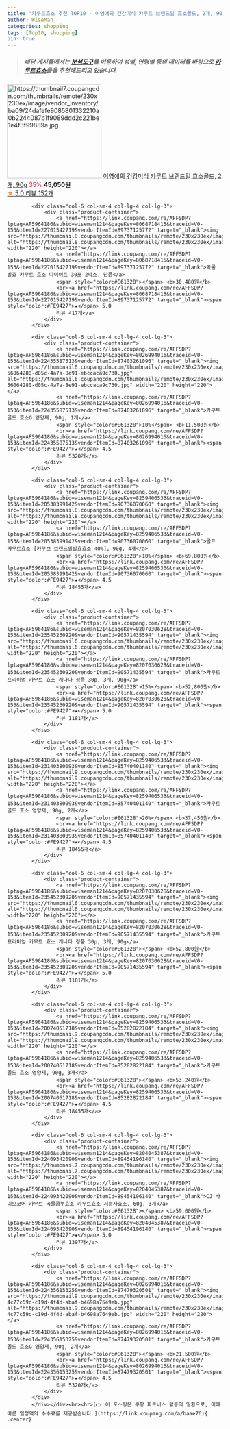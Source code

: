 ```yaml
---
title: "카무트효소 추천 TOP10 - 이영애의 건강미식 카무트 브랜드밀 효소골드, 2개, 90g"
author: WiseMan
categories: shopping
tags: [Top10, shopping]
pin: true
---
```


> ##### 해당 게시물에서는 [**분석도구**](https://itemscout.io/)를 이용하여 **성별**, **연령별** 등의 데이터를 바탕으로 [**카무트효소**](https://link.coupang.com/a/baae76)들을 추천해드리고 있습니다.
<div class="container"><div class="row">
            <div class="col-6 col-sm-4 col-lg-4 col-lg-3">
                <div class="product-container">
                    <a href="https://link.coupang.com/re/AFFSDP?lptag=AF5964186&subid=wiseman1214&pageKey=8190756909&traceid=V0-153&itemId=23438939031&vendorItemId=90465809329" target="_blank"><img src="https://thumbnail7.coupangcdn.com/thumbnails/remote/230x230ex/image/vendor_inventory/ba09/24dafefe9085801332210a0b2244087b1f9089ddd2c221be1e4f3f99889a.jpg" alt="https://thumbnail7.coupangcdn.com/thumbnails/remote/230x230ex/image/vendor_inventory/ba09/24dafefe9085801332210a0b2244087b1f9089ddd2c221be1e4f3f99889a.jpg" width="220" height="220"></a>
                    <a href="https://link.coupang.com/re/AFFSDP?lptag=AF5964186&subid=wiseman1214&pageKey=8190756909&traceid=V0-153&itemId=23438939031&vendorItemId=90465809329" target="_blank">이영애의 건강미식 카무트 브랜드밀 효소골드, 2개, 90g</a>
                    <span style="color:#E61328">35%</span> <b>45,050원</b>
                    <br><a href="https://link.coupang.com/re/AFFSDP?lptag=AF5964186&subid=wiseman1214&pageKey=8190756909&traceid=V0-153&itemId=23438939031&vendorItemId=90465809329" target="_blank"><span style="color:#FE9427">★</span> 5.0
                    리뷰 152개</a>
                </div>
            </div>
            
            <div class="col-6 col-sm-4 col-lg-4 col-lg-3">
                <div class="product-container">
                    <a href="https://link.coupang.com/re/AFFSDP?lptag=AF5964186&subid=wiseman1214&pageKey=8068718415&traceid=V0-153&itemId=22701542719&vendorItemId=89737125772" target="_blank"><img src="https://thumbnail8.coupangcdn.com/thumbnails/remote/230x230ex/image/vendor_inventory/aab7/e35416847476a906bad2a341b9be8ec0113c58539734f64a769d18fc9f16.jpg" alt="https://thumbnail8.coupangcdn.com/thumbnails/remote/230x230ex/image/vendor_inventory/aab7/e35416847476a906bad2a341b9be8ec0113c58539734f64a769d18fc9f16.jpg" width="220" height="220"></a>
                    <a href="https://link.coupang.com/re/AFFSDP?lptag=AF5964186&subid=wiseman1214&pageKey=8068718415&traceid=V0-153&itemId=22701542719&vendorItemId=89737125772" target="_blank">곡물 발효 카무트 효소 다이어트 30포 2박스, 단품</a>
                    <span style="color:#E61328"></span> <b>30,480원</b>
                    <br><a href="https://link.coupang.com/re/AFFSDP?lptag=AF5964186&subid=wiseman1214&pageKey=8068718415&traceid=V0-153&itemId=22701542719&vendorItemId=89737125772" target="_blank"><span style="color:#FE9427">★</span> 5.0
                    리뷰 417개</a>
                </div>
            </div>
            
            <div class="col-6 col-sm-4 col-lg-4 col-lg-3">
                <div class="product-container">
                    <a href="https://link.coupang.com/re/AFFSDP?lptag=AF5964186&subid=wiseman1214&pageKey=8026994016&traceid=V0-153&itemId=22435587513&vendorItemId=87403261096" target="_blank"><img src="https://thumbnail6.coupangcdn.com/thumbnails/remote/230x230ex/image/retail/images/1217306429821933-56064280-d05c-4a7a-8e91-ebccaca9c730.jpg" alt="https://thumbnail6.coupangcdn.com/thumbnails/remote/230x230ex/image/retail/images/1217306429821933-56064280-d05c-4a7a-8e91-ebccaca9c730.jpg" width="220" height="220"></a>
                    <a href="https://link.coupang.com/re/AFFSDP?lptag=AF5964186&subid=wiseman1214&pageKey=8026994016&traceid=V0-153&itemId=22435587513&vendorItemId=87403261096" target="_blank">카무트 골드 효소G 영양제, 90g, 1개</a>
                    <span style="color:#E61328">10%</span> <b>11,500원</b>
                    <br><a href="https://link.coupang.com/re/AFFSDP?lptag=AF5964186&subid=wiseman1214&pageKey=8026994016&traceid=V0-153&itemId=22435587513&vendorItemId=87403261096" target="_blank"><span style="color:#FE9427">★</span> 4.5
                    리뷰 5320개</a>
                </div>
            </div>
            
            <div class="col-6 col-sm-4 col-lg-4 col-lg-3">
                <div class="product-container">
                    <a href="https://link.coupang.com/re/AFFSDP?lptag=AF5964186&subid=wiseman1214&pageKey=8259406533&traceid=V0-153&itemId=20538399142&vendorItemId=90736070060" target="_blank"><img src="https://thumbnail8.coupangcdn.com/thumbnails/remote/230x230ex/image/vendor_inventory/5749/8f50d56be397f37a18778f0e5bd14b1043e5a8d6852b544346409e0dc037.jpg" alt="https://thumbnail8.coupangcdn.com/thumbnails/remote/230x230ex/image/vendor_inventory/5749/8f50d56be397f37a18778f0e5bd14b1043e5a8d6852b544346409e0dc037.jpg" width="220" height="220"></a>
                    <a href="https://link.coupang.com/re/AFFSDP?lptag=AF5964186&subid=wiseman1214&pageKey=8259406533&traceid=V0-153&itemId=20538399142&vendorItemId=90736070060" target="_blank">골드 카무트효소 [카무브 브랜드밀발효효소 40%], 90g, 4개</a>
                    <span style="color:#E61328">10%</span> <b>69,800원</b>
                    <br><a href="https://link.coupang.com/re/AFFSDP?lptag=AF5964186&subid=wiseman1214&pageKey=8259406533&traceid=V0-153&itemId=20538399142&vendorItemId=90736070060" target="_blank"><span style="color:#FE9427">★</span> 4.5
                    리뷰 18455개</a>
                </div>
            </div>
            
            <div class="col-6 col-sm-4 col-lg-4 col-lg-3">
                <div class="product-container">
                    <a href="https://link.coupang.com/re/AFFSDP?lptag=AF5964186&subid=wiseman1214&pageKey=8207030628&traceid=V0-153&itemId=23545230920&vendorItemId=90571435594" target="_blank"><img src="https://thumbnail6.coupangcdn.com/thumbnails/remote/230x230ex/image/vendor_inventory/4306/e14c286662768221c497f66400cba1cfed7454545415afcf4697c12e6ca2.jpg" alt="https://thumbnail6.coupangcdn.com/thumbnails/remote/230x230ex/image/vendor_inventory/4306/e14c286662768221c497f66400cba1cfed7454545415afcf4697c12e6ca2.jpg" width="220" height="220"></a>
                    <a href="https://link.coupang.com/re/AFFSDP?lptag=AF5964186&subid=wiseman1214&pageKey=8207030628&traceid=V0-153&itemId=23545230920&vendorItemId=90571435594" target="_blank">카무트 프리미엄 카무트 효소 캐나다 정품 30p, 3개, 90g</a>
                    <span style="color:#E61328">15%</span> <b>52,800원</b>
                    <br><a href="https://link.coupang.com/re/AFFSDP?lptag=AF5964186&subid=wiseman1214&pageKey=8207030628&traceid=V0-153&itemId=23545230920&vendorItemId=90571435594" target="_blank"><span style="color:#FE9427">★</span> 5.0
                    리뷰 1181개</a>
                </div>
            </div>
            
            <div class="col-6 col-sm-4 col-lg-4 col-lg-3">
                <div class="product-container">
                    <a href="https://link.coupang.com/re/AFFSDP?lptag=AF5964186&subid=wiseman1214&pageKey=8259406533&traceid=V0-153&itemId=23140380093&vendorItemId=85740401140" target="_blank"><img src="https://thumbnail9.coupangcdn.com/thumbnails/remote/230x230ex/image/vendor_inventory/4173/548e0bd6126e967adabe12cc13e6a815e32cc6ca17021b29baa5a4119d6a.jpg" alt="https://thumbnail9.coupangcdn.com/thumbnails/remote/230x230ex/image/vendor_inventory/4173/548e0bd6126e967adabe12cc13e6a815e32cc6ca17021b29baa5a4119d6a.jpg" width="220" height="220"></a>
                    <a href="https://link.coupang.com/re/AFFSDP?lptag=AF5964186&subid=wiseman1214&pageKey=8259406533&traceid=V0-153&itemId=23140380093&vendorItemId=85740401140" target="_blank">카무트 골드 효소 영양제, 90g, 2개</a>
                    <span style="color:#E61328">20%</span> <b>37,450원</b>
                    <br><a href="https://link.coupang.com/re/AFFSDP?lptag=AF5964186&subid=wiseman1214&pageKey=8259406533&traceid=V0-153&itemId=23140380093&vendorItemId=85740401140" target="_blank"><span style="color:#FE9427">★</span> 4.5
                    리뷰 18455개</a>
                </div>
            </div>
            
            <div class="col-6 col-sm-4 col-lg-4 col-lg-3">
                <div class="product-container">
                    <a href="https://link.coupang.com/re/AFFSDP?lptag=AF5964186&subid=wiseman1214&pageKey=8207030628&traceid=V0-153&itemId=23545230920&vendorItemId=90571435594" target="_blank"><img src="https://thumbnail6.coupangcdn.com/thumbnails/remote/230x230ex/image/vendor_inventory/4306/e14c286662768221c497f66400cba1cfed7454545415afcf4697c12e6ca2.jpg" alt="https://thumbnail6.coupangcdn.com/thumbnails/remote/230x230ex/image/vendor_inventory/4306/e14c286662768221c497f66400cba1cfed7454545415afcf4697c12e6ca2.jpg" width="220" height="220"></a>
                    <a href="https://link.coupang.com/re/AFFSDP?lptag=AF5964186&subid=wiseman1214&pageKey=8207030628&traceid=V0-153&itemId=23545230920&vendorItemId=90571435594" target="_blank">카무트 프리미엄 카무트 효소 캐나다 정품 30p, 3개, 90g</a>
                    <span style="color:#E61328"></span> <b>52,800원</b>
                    <br><a href="https://link.coupang.com/re/AFFSDP?lptag=AF5964186&subid=wiseman1214&pageKey=8207030628&traceid=V0-153&itemId=23545230920&vendorItemId=90571435594" target="_blank"><span style="color:#FE9427">★</span> 5.0
                    리뷰 1181개</a>
                </div>
            </div>
            
            <div class="col-6 col-sm-4 col-lg-4 col-lg-3">
                <div class="product-container">
                    <a href="https://link.coupang.com/re/AFFSDP?lptag=AF5964186&subid=wiseman1214&pageKey=8259406533&traceid=V0-153&itemId=20074051718&vendorItemId=85282822184" target="_blank"><img src="https://thumbnail9.coupangcdn.com/thumbnails/remote/230x230ex/image/vendor_inventory/ae99/ea1f4d49acc8b5f95bc8d7015416d5e19027628ac043771c2a118bba49d6.jpg" alt="https://thumbnail9.coupangcdn.com/thumbnails/remote/230x230ex/image/vendor_inventory/ae99/ea1f4d49acc8b5f95bc8d7015416d5e19027628ac043771c2a118bba49d6.jpg" width="220" height="220"></a>
                    <a href="https://link.coupang.com/re/AFFSDP?lptag=AF5964186&subid=wiseman1214&pageKey=8259406533&traceid=V0-153&itemId=20074051718&vendorItemId=85282822184" target="_blank">카무트 골드 효소 영양제, 90g, 3개</a>
                    <span style="color:#E61328"></span> <b>53,240원</b>
                    <br><a href="https://link.coupang.com/re/AFFSDP?lptag=AF5964186&subid=wiseman1214&pageKey=8259406533&traceid=V0-153&itemId=20074051718&vendorItemId=85282822184" target="_blank"><span style="color:#FE9427">★</span> 4.5
                    리뷰 18455개</a>
                </div>
            </div>
            
            <div class="col-6 col-sm-4 col-lg-4 col-lg-3">
                <div class="product-container">
                    <a href="https://link.coupang.com/re/AFFSDP?lptag=AF5964186&subid=wiseman1214&pageKey=8204045387&traceid=V0-153&itemId=22409342090&vendorItemId=89454196140" target="_blank"><img src="https://thumbnail7.coupangcdn.com/thumbnails/remote/230x230ex/image/vendor_inventory/fe22/4663722749b4ad6474bb74a07c8eeb1351fcf46e003fae7cac2aa2ad11aa.jpg" alt="https://thumbnail7.coupangcdn.com/thumbnails/remote/230x230ex/image/vendor_inventory/fe22/4663722749b4ad6474bb74a07c8eeb1351fcf46e003fae7cac2aa2ad11aa.jpg" width="220" height="220"></a>
                    <a href="https://link.coupang.com/re/AFFSDP?lptag=AF5964186&subid=wiseman1214&pageKey=8204045387&traceid=V0-153&itemId=22409342090&vendorItemId=89454196140" target="_blank">CJ 바이오코어 카무트 곡물콤부효소 카무트효소 저분자효소, 60g, 3개</a>
                    <span style="color:#E61328"></span> <b>59,000원</b>
                    <br><a href="https://link.coupang.com/re/AFFSDP?lptag=AF5964186&subid=wiseman1214&pageKey=8204045387&traceid=V0-153&itemId=22409342090&vendorItemId=89454196140" target="_blank"><span style="color:#FE9427">★</span> 5.0
                    리뷰 1397개</a>
                </div>
            </div>
            
            <div class="col-6 col-sm-4 col-lg-4 col-lg-3">
                <div class="product-container">
                    <a href="https://link.coupang.com/re/AFFSDP?lptag=AF5964186&subid=wiseman1214&pageKey=8026994016&traceid=V0-153&itemId=22435615325&vendorItemId=87479320501" target="_blank"><img src="https://thumbnail9.coupangcdn.com/thumbnails/remote/230x230ex/image/retail/images/1047563658417788-4c77c59c-c19d-4f4d-abaf-b4698a7649eb.jpg" alt="https://thumbnail9.coupangcdn.com/thumbnails/remote/230x230ex/image/retail/images/1047563658417788-4c77c59c-c19d-4f4d-abaf-b4698a7649eb.jpg" width="220" height="220"></a>
                    <a href="https://link.coupang.com/re/AFFSDP?lptag=AF5964186&subid=wiseman1214&pageKey=8026994016&traceid=V0-153&itemId=22435615325&vendorItemId=87479320501" target="_blank">카무트 골드 효소G 영양제, 90g, 2개</a>
                    <span style="color:#E61328"></span> <b>21,500원</b>
                    <br><a href="https://link.coupang.com/re/AFFSDP?lptag=AF5964186&subid=wiseman1214&pageKey=8026994016&traceid=V0-153&itemId=22435615325&vendorItemId=87479320501" target="_blank"><span style="color:#FE9427">★</span> 4.5
                    리뷰 5320개</a>
                </div>
            </div>
            </div></div><br><br>[👉 이 포스팅은 쿠팡 파트너스 활동의 일환으로, 이에 따른 일정액의 수수료를 제공받습니다.](https://link.coupang.com/a/baae76){: .center}